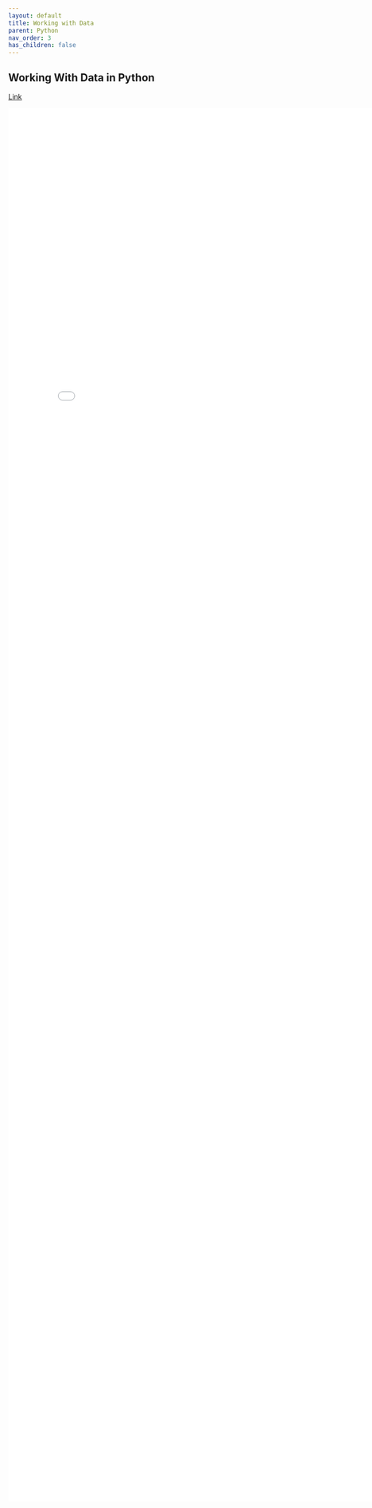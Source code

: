 ```yaml
---
layout: default
title: Working with Data
parent: Python
nav_order: 3
has_children: false
---
```


## Working With Data in Python

[Link](python102.pdf)

<iframe src="python102.pdf" style="width: 800px; height: 2800px;" frameBorder="0"></iframe>


